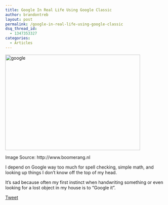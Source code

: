 ```yaml
---
title: Google In Real Life Using Google Classic
author: brandontreb
layout: post
permalink: /google-in-real-life-using-google-classic
dsq_thread_id:
  - 1347353327
categories:
  - Articles
---
```

<div id="attachment_159" class="wp-caption aligncenter" style="width: 436px">
  <a href="http://brandontreb.com/wp-content/uploads/2009/03/google.jpeg"><img class="size-full wp-image-159    " title="google" src="http://brandontreb.com/wp-content/uploads/2009/03/google.jpeg" alt="google" width="426" height="302" /></a> 
  
  <p class="wp-caption-text">
    Image Source: http://www.boomerang.nl
  </p>
</div>

I depend on Google way too much for spell checking, simple math, and looking up things I don&#8217;t know off the top of my head.

It&#8217;s sad because often my first instinct when handwriting something or even looking for a lost object in my house is to &#8220;Google it&#8221;.

<div style="">
  <a href="http://twitter.com/share" class="twitter-share-button" data-count="horizontal" data-text="Google In Real Life Using Google Classic" data-url="http://brandontreb.com/google-in-real-life-using-google-classic"  data-via="brandontreb" data-related="brandontreb:">Tweet</a>
</div>